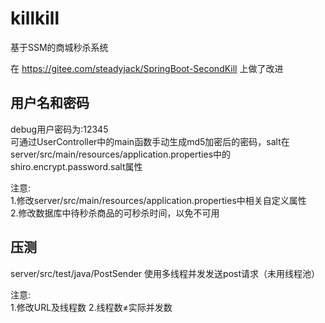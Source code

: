 # killkill
基于SSM的商城秒杀系统  

在 https://gitee.com/steadyjack/SpringBoot-SecondKill 上做了改进  


## 用户名和密码
debug用户密码为:12345  
可通过UserController中的main函数手动生成md5加密后的密码，salt在server/src/main/resources/application.properties中的shiro.encrypt.password.salt属性


注意:  
1.修改server/src/main/resources/application.properties中相关自定义属性  
2.修改数据库中待秒杀商品的可秒杀时间，以免不可用


## 压测

server/src/test/java/PostSender 使用多线程并发发送post请求（未用线程池）

注意:  
1.修改URL及线程数
2.线程数≠实际并发数
